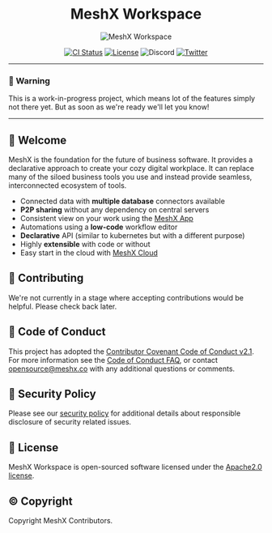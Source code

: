 <!--
parent:
  order: false
-->

<div align="center">
  <h1>MeshX Workspace</h1>
</div>

<!-- Header -->
<p align="center"><img src="docs/images/meshx-workspace-header.png" alt="MeshX Workspace"></p>

<!-- Badges -->
<p align="center">
    <a href="https://github.com/meshx-org/meshx/actions/workflows/ci.yaml"><img src="https://github.com/meshx-org/meshx/actions/workflows/ci.yaml/badge.svg?branch=main" alt="CI Status"></a>
    <a href="https://packagist.org/packages/laravel/cashier"><img src="https://img.shields.io/github/license/meshx-org/meshx?color=blue" alt="License"></a>
    <img alt="Discord" src="https://img.shields.io/discord/674675845423562762?label=Discord&logo=discord&style=social">
    <a href="#"><img src="https://img.shields.io/twitter/follow/meshxhq?style=social" alt="Twitter"></a>
</p>

---

### 🚨 Warning
This is a work-in-progress project, which means lot of the features simply not there yet. But as soon as we're ready we'll let you know!

---

## 👋 Welcome

MeshX is the foundation for the future of business software. It provides a declarative approach to create your cozy digital workplace. It can replace many of the siloed business tools you use and instead provide seamless, interconnected ecosystem of tools. 

- Connected data with **multiple database** connectors available
- **P2P sharing** without any dependency on central servers
- Consistent view on your work using the [MeshX App][app-link]
- Automations using a **low-code** workflow editor
- **Declarative** API (similar to kubernetes but with a different purpose)
- Highly **extensible** with code or without
- Easy start in the cloud with [MeshX Cloud][cloud-link]

<!--
## Contributing
Thank you for considering contributing to MeshX! You can read the contribution guide [here](.github/CONTRIBUTING.md).
-->

## 🚧 Contributing
We're not currently in a stage where accepting contributions would be helpful. Please check back later.

## 📙 Code of Conduct

This project has adopted the [Contributor Covenant Code of Conduct v2.1](CODE_OF_CONDUCT.md). For more information see the [Code of Conduct FAQ](https://www.contributor-covenant.org/faq), or contact [opensource@meshx.co](mailto:opensource@meshx.co) with any additional questions or comments.

## 👮 Security Policy

Please see our [security policy](./SECURITY.md) for additional details about responsible disclosure of security related issues.

## 📜 License

MeshX Workspace is open-sourced software licensed under the [Apache2.0 license](LICENSE).

## ©️ Copyright

Copyright MeshX Contributors.

[app-link]: https://meshx.co
[cloud-link]: https://meshx.co